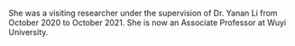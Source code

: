 She was a visiting researcher under the supervision of Dr. Yanan Li from October 2020 to October 2021. She is now an Associate Professor at Wuyi University.
